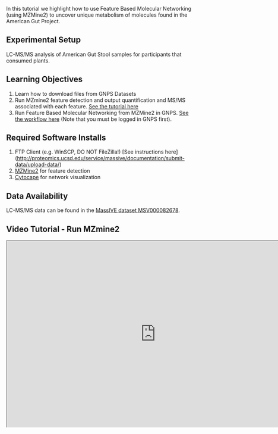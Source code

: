 
In this tutorial we highlight how to use Feature Based Molecular Networking (using MZMine2) to uncover unique metabolism of molecules found in the American Gut Project.

## Experimental Setup

LC-MS/MS analysis of American Gut Stool samples for participants that consumed plants.

## Learning Objectives

1. Learn how to download files from GNPS Datasets
2. Run MZmine2 feature detection and output quantification and MS/MS associated with each feature. [See the tutorial here](https://ccms-ucsd.github.io/GNPSDocumentation/featurebasedmolecularnetworking/)
3. Run Feature Based Molecular Networking from MZMine2 in GNPS. [See the workflow here](https://gnps.ucsd.edu/ProteoSAFe/index.jsp?params=%7B%22workflow%22:%22METABOLOMICS-SNETS-MZMINE%22,%22library_on_server%22:%22d.speclibs;%22%7D) (Note that you must be logged in GNPS first).


## Required Software Installs

1. FTP Client (e.g. WinSCP, DO NOT FileZilla!) [See instructions here] (http://proteomics.ucsd.edu/service/massive/documentation/submit-data/upload-data/)
2. [MZMine2](https://github.com/mzmine/mzmine2/releases) for feature detection
3. [Cytocape](http://www.cytoscape.org/download.php) for network visualization

## Data Availability

LC-MS/MS data can be found in the [MassIVE dataset MSV000082678](https://massive.ucsd.edu/ProteoSAFe/dataset.jsp?task=de2d18fd91804785bce8c225cc94a444).

## Video Tutorial - Run MZmine2

<iframe width="800" height="500" src="https://www.youtube.com/embed/5jjMllbwD-U"> </iframe>
